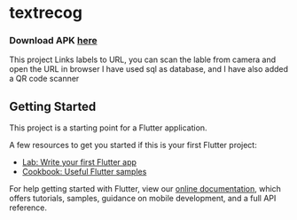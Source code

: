 # textrecog

### Download APK [here](https://drive.google.com/file/d/1v6GQ0JcLW9LolIepdiye07-TTrgSbkD5/view?usp=sharing)
This project Links labels to URL, you can scan the lable from camera and open the URL in browser
I have used sql as database, and I have also added a QR code scanner 

## Getting Started

This project is a starting point for a Flutter application.

A few resources to get you started if this is your first Flutter project:

- [Lab: Write your first Flutter app](https://flutter.dev/docs/get-started/codelab)
- [Cookbook: Useful Flutter samples](https://flutter.dev/docs/cookbook)

For help getting started with Flutter, view our
[online documentation](https://flutter.dev/docs), which offers tutorials,
samples, guidance on mobile development, and a full API reference.
